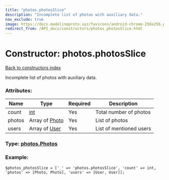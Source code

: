 ```yaml
---
title: "photos.photosSlice"
description: "Incomplete list of photos with auxiliary data."
nav_exclude: true
image: https://docs.madelineproto.xyz/favicons/android-chrome-256x256.png
redirect_from: /API_docs/constructors/photos_photosSlice.html
---
```

# Constructor: photos.photosSlice  
[Back to constructors index](/API_docs/constructors/index.html)



Incomplete list of photos with auxiliary data.

### Attributes:

| Name     |    Type       | Required | Description |
|----------|---------------|----------|-------------|
|count|[int](/API_docs/types/int.html) | Yes|Total number of photos|
|photos|Array of [Photo](/API_docs/types/Photo.html) | Yes|List of photos|
|users|Array of [User](/API_docs/types/User.html) | Yes|List of mentioned users|



### Type: [photos.Photos](/API_docs/types/photos.Photos.html)


### Example:

```
$photos_photosSlice = ['_' => 'photos.photosSlice', 'count' => int, 'photos' => [Photo, Photo], 'users' => [User, User]];
```  

